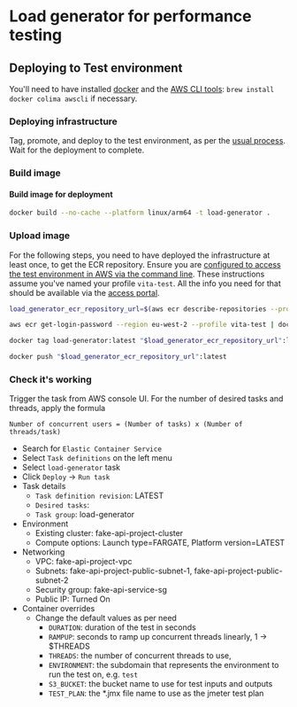 # Load generator for performance testing

## Deploying to Test environment

You'll need to have installed [docker](https://www.docker.com/) and the [AWS CLI tools](https://aws.amazon.com/cli/): `brew install docker colima awscli` if necessary.

### Deploying infrastructure

Tag, promote, and deploy to the test environment, as per the [usual process](https://nhsd-confluence.digital.nhs.uk/spaces/Vacc/pages/989220238/Branching+and+release+strategy). Wait for the deployment to complete.

### Build image

#### Build image for deployment

```sh
docker build --no-cache --platform linux/arm64 -t load-generator .
```

### Upload image

For the following steps, you need to have deployed the infrastructure at least once, to get the ECR repository.
Ensure you are [configured to access the test environment in AWS via the command line](https://docs.aws.amazon.com/cli/latest/userguide/getting-started-quickstart.html). These instructions assume you've named your profile `vita-test`. All the info you need for that should be available via the [access portal](https://d-9c67018f89.awsapps.com/start/#/?tab=accounts).

```sh
load_generator_ecr_repository_url=$(aws ecr describe-repositories --profile vita-test | jq -r '.repositories[] | select(.repositoryName == "load-generator") | .repositoryUri')

aws ecr get-login-password --region eu-west-2 --profile vita-test | docker login --username AWS --password-stdin $(echo $load_generator_ecr_repository_url | cut -d/ -f1)

docker tag load-generator:latest "$load_generator_ecr_repository_url":latest

docker push "$load_generator_ecr_repository_url":latest
```

### Check it's working

Trigger the task from AWS console UI. For the number of desired tasks and threads, apply the formula

```text
Number of concurrent users = (Number of tasks) x (Number of threads/task)
```

- Search for `Elastic Container Service`
- Select `Task definitions` on the left menu
- Select `load-generator` task
- Click `Deploy` -> `Run task`
- Task details
  - `Task definition revision`: LATEST
  - `Desired tasks`: <based on above formula>
  - `Task group`: load-generator
- Environment
  - Existing cluster: fake-api-project-cluster
  - Compute options: Launch type=FARGATE, Platform version=LATEST
- Networking
  - VPC: fake-api-project-vpc
  - Subnets: fake-api-project-public-subnet-1, fake-api-project-public-subnet-2
  - Security group: fake-api-service-sg
  - Public IP: Turned On
- Container overrides
  - Change the default values as per need
    - `DURATION`: duration of the test in seconds
    - `RAMPUP`: seconds to ramp up concurrent threads linearly, 1 -> $THREADS
    - `THREADS`: the number of concurrent threads to use, <based on above formula>
    - `ENVIRONMENT`: the subdomain that represents the environment to run the test on, e.g. `test`
    - `S3_BUCKET`: the bucket name to use for test inputs and outputs
    - `TEST_PLAN`: the *.jmx file name to use as the jmeter test plan
